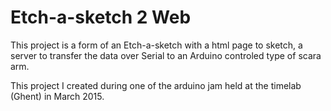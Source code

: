# Etch-a-sketch 2 Web

This project is a form of an Etch-a-sketch with a html page to sketch, a server to transfer the data over Serial to an Arduino controled type of scara arm.

This project I created during one of the arduino jam held at the timelab (Ghent) in March 2015.
